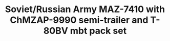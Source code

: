 ---
title: "Soviet/Russian Army MAZ-7410 with ChMZAP-9990 semi-trailer and T-80BV mbt pack set"
price: "TBA" 
desc: "Maketa"
img_path: "/assets/img/UA72153.jpg"
brand: "N/A"
available: false
special_offer: false
new: false
soon: false
cat: "010000"
subcat: "013100"
subsubcat: "N/A"
sifra: "UA72153"
---